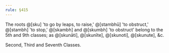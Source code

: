 ```yaml
---
rule: §415
---
```


The roots @[sku] 'to go by leaps, to raise,' @[stambhū] 'to obstruct,' @[stambh] 'to stop,' @[skambh] and @[skumbh] 'to obstruct' belong to the 5th and 9th classes; as @[skunāti], @[skunīte], @[skunoti], @[skunute], &c.

Second, Third and Seventh Classes.